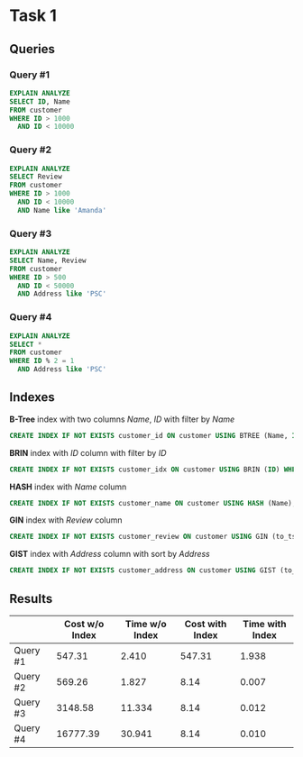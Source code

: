# Task 1

## Queries

### Query #1

~~~SQL
EXPLAIN ANALYZE
SELECT ID, Name
FROM customer
WHERE ID > 1000
  AND ID < 10000
~~~

### Query #2

~~~SQL
EXPLAIN ANALYZE
SELECT Review
FROM customer
WHERE ID > 1000
  AND ID < 10000
  AND Name like 'Amanda'
~~~

### Query #3

~~~SQL
EXPLAIN ANALYZE
SELECT Name, Review
FROM customer
WHERE ID > 500
  AND ID < 50000
  AND Address like 'PSC'
~~~

### Query #4

~~~SQL
EXPLAIN ANALYZE
SELECT *
FROM customer
WHERE ID % 2 = 1
  AND Address like 'PSC'
~~~

## Indexes

**B-Tree** index with two columns _Name_, _ID_ with filter by _Name_

~~~SQL
CREATE INDEX IF NOT EXISTS customer_id ON customer USING BTREE (Name, ID) WHERE Name like 'Amanda';
~~~

**BRIN** index with _ID_ column with filter by _ID_

~~~SQL
CREATE INDEX IF NOT EXISTS customer_idx ON customer USING BRIN (ID) WHERE ID > 500 AND ID < 50000;
~~~

**HASH** index with _Name_ column

~~~SQL
CREATE INDEX IF NOT EXISTS customer_name ON customer USING HASH (Name);
~~~

**GIN** index with _Review_ column

~~~SQL
CREATE INDEX IF NOT EXISTS customer_review ON customer USING GIN (to_tsvector('english'::regconfig, Review));
~~~

**GIST** index with _Address_ column with sort by _Address_

~~~SQL
CREATE INDEX IF NOT EXISTS customer_address ON customer USING GIST (to_tsvector('english'::regconfig, Address)) WHERE Address like 'PSC';
~~~

## Results

|          | Cost w/o Index | Time w/o Index | Cost with Index | Time with Index |
|----------|----------------|----------------|-----------------|-----------------|
| Query #1 | 547.31         | 2.410          | 547.31          | 1.938           |
| Query #2 | 569.26         | 1.827          | 8.14            | 0.007           |
| Query #3 | 3148.58        | 11.334         | 8.14            | 0.012           |
| Query #4 | 16777.39       | 30.941         | 8.14            | 0.010           |
